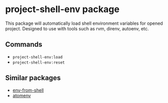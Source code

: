 # project-shell-env package

This package will automatically load shell environment variables for opened project.
Designed to use with tools such as rvm, direnv, autoenv, etc.

## Commands

* `project-shell-env:load`
* `project-shell-env:reset`

## Similar packages

* [env-from-shell](https://atom.io/packages/env-from-shell)
* [atomenv](https://atom.io/packages/atomenv)